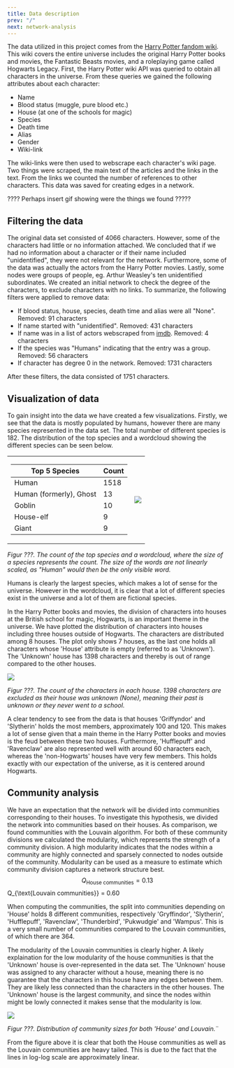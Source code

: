```yaml
---
title: Data description
prev: "/"
next: network-analysis
---
```


The data utilized in this project comes from the [Harry Potter fandom wiki](https://harrypotter.fandom.com/wiki/Main_Page). This wiki covers the entire universe includes the original Harry Potter books and movies, the Fantastic Beasts movies, and a roleplaying game called Hogwarts Legacy. First, the Harry Potter wiki API was queried to obtain all characters in the universe. From these queries we gained the following attributes about each character:
* Name
* Blood status (muggle, pure blood etc.)
* House (at one of the schools for magic)
* Species
* Death time
* Alias
* Gender
* Wiki-link

The wiki-links were then used to webscrape each character's wiki page. Two things were scraped, the main text of the articles and the links in the text. From the links we counted the number of references to other characters. This data was saved for creating edges in a network.

???? Perhaps insert gif showing were the things we found ?????

## **Filtering the data**
The original data set consisted of 4066 characters. However, some of the characters had little or no information attached. We concluded that if we had no information about a character or if their name included "unidentified", they were not relevant for the network. Furthermore, some of the data was actually the actors from the Harry Potter movies. Lastly, some nodes were groups of people, eg. Arthur Weasley's ten unidentified subordinates. We created an initial network to check the degree of the characters, to exclude characters with no links. To summarize, the following filters were applied to remove data:

* If blood status, house, species, death time and alias were all "None". Removed: 91 characters
* If name started with "unidentified". Removed: 431 characters
* If name was in a list of actors webscraped from [imdb](https://www.imdb.com/title/tt0241527/fullcredits#cast). Removed: 4 characters
* If the species was "Humans" indicating that the entry was a group. Removed: 56 characters
* If character has degree 0 in the network. Removed: 1731 characters

After these filters, the data consisted of 1751 characters.

## **Visualization of data**
To gain insight into the data we have created a few visualizations. Firstly, we see that the data is mostly populated by humans, however there are many species represented in the data set. The total number of different species is 182. The distribution of the top species and a wordcloud showing the different species can be seen below.

<table>
<tr><td>

| Top 5 Species  | Count |
|---|---|
| Human | 1518 |
| Human (formerly), Ghost | 13 |
| Goblin | 10 |
| House-elf | 9 |
| Giant | 9 |

</td><td>

<img src="/images/species_wordcloud.png"     />

</td></tr> </table>
<i>Figur ???. The count of the top species and a wordcloud, where the size of a species represents the count. The size of the words are not linearly scaled, as "Human" would then be the only visible word.</i>

Humans is clearly the largest species, which makes a lot of sense for the universe. However in the wordcloud, it is clear that a lot of different species exist in the universe and a lot of them are fictional species. 

In the Harry Potter books and movies, the division of characters into houses at the British school for magic, Hogwarts, is an important theme in the universe. We have plotted the distribution of characters into houses including three houses outside of Hogwarts. The characters are distributed among 8 houses. The plot only shows 7 houses, as the last one holds all characters whose 'House' attribute is empty (referred to as 'Unknown'). The 'Unknown' house has 1398 characters and thereby is out of range compared to the other houses.

<img src="/images/houses_count.png"     />

<i>Figur ???. The count of the characters in each house. 1398 characters are excluded as their house was unknown (None), meaning their past is unknown or they never went to a school.</i>

A clear tendency to see from the data is that houses 'Griffyndor' and 'Slytherin' holds the most members, approximately 100 and 120. This makes a lot of sense given that a main theme in the Harry Potter books and movies is the feud between these two houses. Furthermore, 'Hufflepuff' and 'Ravenclaw' are also represented well with around 60 characters each, whereas the 'non-Hogwarts' houses have very few members. This holds exactly with our expectation of the universe, as it is centered around Hogwarts.

## **Community analysis**
We have an expectation that the network will be divided into communities corresponding to their houses. To investigate this hypothesis, we divided the network into communities based on their houses. As comparison, we found communities with the Louvain algorithm. For both of these community divisions we calculated the modularity, which represents the strength of a community division. A high modularity indicates that the nodes within a community are highly connected and sparsely connected to nodes outside of the community. Modularity can be used as a measure to estimate which community division captures a network structure best.
$$ Q_{\text{House communities}} = 0.13
$$ Q_{\text{Louvain communities}} = 0.60

When computing the communities, the split into communities depending on 'House' holds 8 different communities, respectively 'Gryffindor', 'Slytherin', 'Hufflepuff', 'Ravenclaw', 'Thunderbird', 'Pukwudgie' and 'Wampus'. This is a very small number of communities compared to the Louvain communities, of which there are 364.

The modularity of the Louvain communities is clearly higher. A likely explaination for the low modularity of the house communities is that the 'Unknown' house is over-represented in the data set. The 'Unknown' house was assigned to any character without a house, meaning there is no guarantee that the characters in this house have any edges between them. They are likely less connected than the characters in the other houses. The 'Unknown' house is the largest community, and since the nodes within might be lowly connected it makes sense that the modularity is low.

<img src="/images/houses_communities.png"     />

<i>Figur ???. Distribution of community sizes for both 'House' and Louvain.</i>¨

From the figure above it is clear that both the House communities as well as the Louvain communities are heavy tailed. This is due to the fact that the lines in log-log scale are approximately linear.